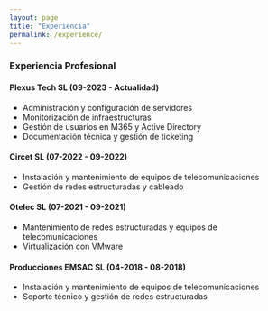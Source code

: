 ```yaml
---
layout: page
title: "Experiencia"
permalink: /experience/
---
```


### Experiencia Profesional

#### **Plexus Tech SL** (09-2023 - Actualidad)
- Administración y configuración de servidores
- Monitorización de infraestructuras
- Gestión de usuarios en M365 y Active Directory
- Documentación técnica y gestión de ticketing

#### **Circet SL** (07-2022 - 09-2022)
- Instalación y mantenimiento de equipos de telecomunicaciones
- Gestión de redes estructuradas y cableado

#### **Otelec SL** (07-2021 - 09-2021)
- Mantenimiento de redes estructuradas y equipos de telecomunicaciones
- Virtualización con VMware

#### **Producciones EMSAC SL** (04-2018 - 08-2018)
- Instalación y mantenimiento de equipos de telecomunicaciones
- Soporte técnico y gestión de redes estructuradas
